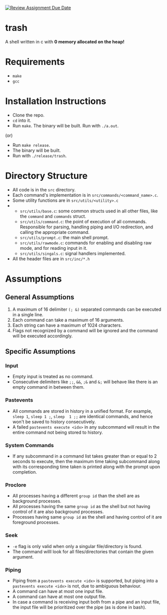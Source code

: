 [![Review Assignment Due Date](https://classroom.github.com/assets/deadline-readme-button-24ddc0f5d75046c5622901739e7c5dd533143b0c8e959d652212380cedb1ea36.svg)](https://classroom.github.com/a/76mHqLr5)
# trash

A shell written in c with **0 memory allocated on the heap!**

# Requirements
- `make`
- `gcc`

# Installation Instructions
- Clone the repo.
- `cd` into it.
- Run `make`. The binary will be built. Run with `./a.out`.

(or)

- Run `make release`.
- The binary will be built. 
- Run with `./release/trash`.

# Directory Structure
- All code is in the `src` directory.
- Each command's implementation is in `src/commands/<command_name>.c`.
- Some utility functions are in `src/utils/<utility>.c`
-   - `src/utils/base.c`: some common structs used in all other files, like the `command` and `commands` struct.
    - `src/utils/command.c`: the point of execution of all commands. Responsible for parsing, handling piping and I/O redirection, and calling the appropriate command.
    - `src/utils/prompt.c`: the main shell prompt.
    - `src/utils/rawmode.c`: commands for enabling and disabling raw mode, and for reading input in it.
    - `src/utils/singals.c`: signal handlers implemented.
- All the header files are in `src/inc/*.h`

# Assumptions

## General Assumptions
1. A maximum of 16 delimiter `(; &)` separated commands can be executed in a single line.
2. Each command can take a maximum of 16 arguments.
3. Each string can have a maximum of 1024 characters.
4. Flags not recognized by a command will be ignored and the command will be executed accordingly.

## Specific Assumptions
### Input
- Empty input is treated as no command.
- Consecutive delimiters like `;;`, `&&`, `;&` and `&;` will behave like there is an empty command in between them.

### Pastevents
- All commands are stored in history in a unified format. For example, `sleep 1`, `sleep 1 ;`, `sleep  1 ;;` are identical commands, and hence won't be saved to history consecutively.
- A failed `pastevents execute <idx>` in any subcommand will result in the entire command not being stored to history.

### System Commands
- If any subcommand in a command list takes greater than or equal to 2 seconds to execute, then the maximum time taking subcommand along with its corresponding time taken is printed along with the prompt upon completion.

### Proclore
- All processes having a different `group id` than the shell are as background processes.
- All processes having the same `group id` as the shell but not having control of it are also background processes.
- Processes having same `group id` as the shell and having control of it are foreground processes.

### Seek
- `-e` flag is only valid when only a singular file/directory is found.
- The command willl look for all files/directories that contain the given argument.

### Piping
- Piping from a `pastevents execute <idx>` is supported, but piping into a `pastevents execute <idx>` is not, due to ambiguous behaviour.
- A command can have at most one input file.
- A command can have at most one output file.
- In case a command is receiving input both from a pipe and an input file, the input file will be prioritized over the pipe (as is done in bash).
